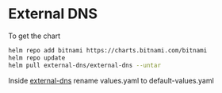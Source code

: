 # External DNS

To get the chart

```bash
helm repo add bitnami https://charts.bitnami.com/bitnami
helm repo update
helm pull external-dns/external-dns --untar
```

Inside [external-dns](./external-dns/) rename values.yaml to default-values.yaml
